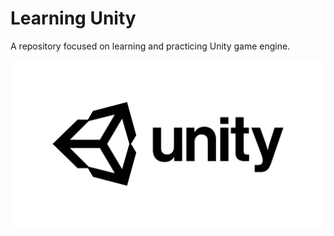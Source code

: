 # Learning Unity
A repository focused on learning and practicing Unity game engine.

<p align='center'>
    <img src='unity-masterbrand-black.png' alt='screenshot' />
</p>